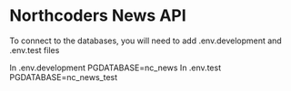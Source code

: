 # Northcoders News API

To connect to the databases, you will need to add .env.development and .env.test files

In .env.development PGDATABASE=nc_news
In .env.test PGDATABASE=nc_news_test